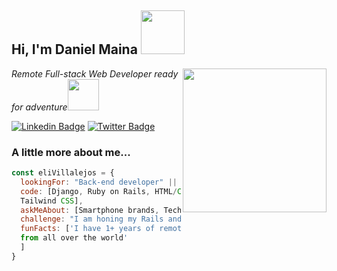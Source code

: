 
<h2> Hi, I'm Daniel Maina <img src="https://media.giphy.com/media/26Fxy3Iz1ari8oytO/giphy.gif" width="70"></h2>
<img align='right' src="https://media.giphy.com/media/dWxO36Jzd6bTSt5dIY/giphy.gif" width="230">
<p><em>Remote Full-stack Web Developer ready for adventure</em><img src="https://media.giphy.com/media/XGma2iRIHTKkwqRkFl/giphy.gif" width="50"></p>

[![Linkedin Badge](https://img.shields.io/badge/-Ellie%20Villalejos-blue?style=flat-square&logo=Linkedin&logoColor=white&link=https://www.linkedin.com/in/ellievillalejos/)](www.linkedin.com/in/daniel-maina-315a38191)
[![Twitter Badge](https://img.shields.io/badge/-@miss_elliev_-1ca0f1?style=flat-square&labelColor=1ca0f1&logo=twitter&logoColor=white&link=https://twitter.com/miss_elliev)](https://twitter.com/danmainah)


###  A little more about me...  

```javascript
const eliVillalejos = {
  lookingFor: "Back-end developer" || "Full-stack web developer",
  code: [Django, Ruby on Rails, HTML/CSS, Semantic UI, Bootstrap, 
  Tailwind CSS],
  askMeAbout: [Smartphone brands, Tech reviews , car reviews shows],
  challenge: "I am honing my Rails and Django skills and picking up Javascript and React",
  funFacts: ['I have 1+ years of remote work experience with devs 
  from all over the world' 
  ]
}
```

